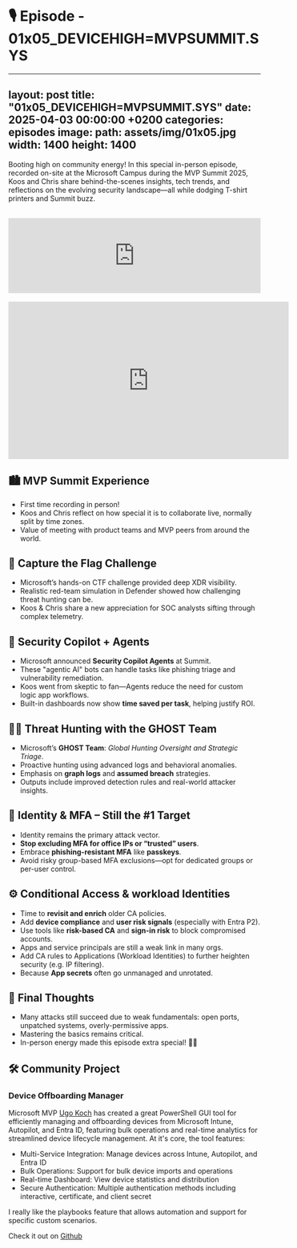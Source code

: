 # 🎙️ Episode - 01x05_DEVICEHIGH=MVPSUMMIT.SYS

---
layout: post
title: "01x05_DEVICEHIGH=MVPSUMMIT.SYS"
date: 2025-04-03 00:00:00 +0200
categories: episodes
image:
    path: assets/img/01x05.jpg
    width: 1400
    height: 1400
---
Booting high on community energy! In this special in-person episode, recorded on-site at the Microsoft Campus during the MVP Summit 2025, Koos and Chris share behind-the-scenes insights, tech trends, and reflections on the evolving security landscape—all while dodging T-shirt printers and Summit buzz.
<br>
<br>
<iframe src="https://player.rss.com/df3ndr/1970841?theme=dark" style="width: 100%; height: 150px;" title="01x05_DEVICEHIGH=MVPSUMMIT.SYS" frameBorder="0" allow="accelerometer; autoplay; clipboard-write; encrypted-media; gyroscope; picture-in-picture"><a href="https://rss.com/podcasts/df3ndr/1970841/">01x05_DEVICEHIGH=MVPSUMMIT.SYS | RSS.com</a></iframe>
<br>
<br>
<iframe width="560" height="315" src="https://www.youtube.com/embed/GI7LRReHmGU?si=qMsl5SfwmyKLnHtW" title="YouTube video player" frameborder="0" allow="accelerometer; autoplay; clipboard-write; encrypted-media; gyroscope; picture-in-picture; web-share" referrerpolicy="strict-origin-when-cross-origin" allowfullscreen></iframe>

## 🏙️ MVP Summit Experience

- First time recording in person!
- Koos and Chris reflect on how special it is to collaborate live, normally split by time zones.
- Value of meeting with product teams and MVP peers from around the world.

## 🧩 Capture the Flag Challenge

- Microsoft’s hands-on CTF challenge provided deep XDR visibility.
- Realistic red-team simulation in Defender showed how challenging threat hunting can be.
- Koos & Chris share a new appreciation for SOC analysts sifting through complex telemetry.

## 🤖 Security Copilot + Agents

- Microsoft announced **Security Copilot Agents** at Summit.
- These "agentic AI" bots can handle tasks like phishing triage and vulnerability remediation.
- Koos went from skeptic to fan—Agents reduce the need for custom logic app workflows.
- Built-in dashboards now show **time saved per task**, helping justify ROI.

## 🕵️‍♂️ Threat Hunting with the GHOST Team

- Microsoft’s **GHOST Team**: *Global Hunting Oversight and Strategic Triage*.
- Proactive hunting using advanced logs and behavioral anomalies.
- Emphasis on **graph logs** and **assumed breach** strategies.
- Outputs include improved detection rules and real-world attacker insights.

## 🔐 Identity & MFA – Still the #1 Target

- Identity remains the primary attack vector.
- **Stop excluding MFA for office IPs or “trusted” users**.
- Embrace **phishing-resistant MFA** like **passkeys**.
- Avoid risky group-based MFA exclusions—opt for dedicated groups or per-user control.

## ⚙️ Conditional Access & workload Identities

- Time to **revisit and enrich** older CA policies.
- Add **device compliance** and **user risk signals** (especially with Entra P2).
- Use tools like **risk-based CA** and **sign-in risk** to block compromised accounts.
- Apps and service principals are still a weak link in many orgs.
- Add CA rules to Applications (Workload Identities) to further heighten security (e.g. IP filtering).
- Because **App secrets** often go unmanaged and unrotated.

## 🧭 Final Thoughts

- Many attacks still succeed due to weak fundamentals: open ports, unpatched systems, overly-permissive apps.
- Mastering the basics remains critical.
- In-person energy made this episode extra special! 🙏🏻

## 🛠️ Community Project

### Device Offboarding Manager

Microsoft MVP [Ugo Koch](https://github.com/ugokoch) has created a great PowerShell GUI tool for efficiently managing and offboarding devices from Microsoft Intune, Autopilot, and Entra ID, featuring bulk operations and real-time analytics for streamlined device lifecycle management. At it's core, the tool features:

* Multi-Service Integration: Manage devices across Intune, Autopilot, and Entra ID
* Bulk Operations: Support for bulk device imports and operations
* Real-time Dashboard: View device statistics and distribution
* Secure Authentication: Multiple authentication methods including interactive, certificate, and client secret

I really like the playbooks feature that allows automation and support for specific custom scenarios.

Check it out on [Github](https://github.com/ugurkocde/DeviceOffboardingManager)
